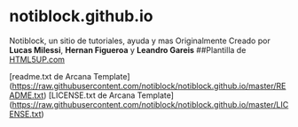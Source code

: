 # notiblock.github.io
Notiblock, un sitio de tutoriales, ayuda y mas
Originalmente Creado por **Lucas Milessi**, **Hernan Figueroa** y **Leandro Gareis**
##Plantilla de <a href="http://html5up.net">HTML5UP.com</a>

[readme.txt de Arcana Template] (https://raw.githubusercontent.com/notiblock/notiblock.github.io/master/README.txt)
[LICENSE.txt de Arcana Template] (https://raw.githubusercontent.com/notiblock/notiblock.github.io/master/LICENSE.txt)